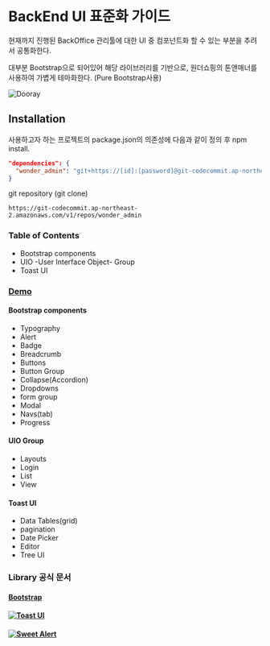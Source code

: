 # BackEnd UI 표준화 가이드

현재까지  진행된 BackOffice 관리툴에 대한 UI 중 컴포넌트화 할 수 있는 부분을 추려서 공통화한다.

대부분 Bootstrap으로 되어있어 해당 라이브러리를 기반으로, 원더쇼핑의 톤앤매너를 사용하여 가볍게 테마화한다. (Pure Bootstrap사용)

![Dooray](http://52.78.228.231/img/capture_adminUI.png)

## Installation

사용하고자 하는 프로젝트의 package.json의 의존성에 다음과 같이 정의 후 npm install.

```json
"dependencies": {
  "wonder_admin": "git+https://[id]:[password]@git-codecommit.ap-northeast-2.amazonaws.com/v1/repos/wonder_admin"
}
```

git repository (git clone)

```url
https://git-codecommit.ap-northeast-2.amazonaws.com/v1/repos/wonder_admin
```

### Table of Contents

- Bootstrap components
- UIO -User Interface Object- Group
- Toast UI

### [Demo](http://52.78.228.231)

#### Bootstrap components

- Typography
- Alert
- Badge
- Breadcrumb
- Buttons
- Button Group
- Collapse(Accordion)
- Dropdowns
- form group
- Modal
- Navs(tab)
- Progress

#### UIO Group

- Layouts
- Login
- List
- View

#### Toast UI

- Data Tables(grid)
- pagination
- Date Picker
- Editor
- Tree UI

### Library 공식 문서

#### [Bootstrap](https://getbootstrap.com/docs/4.1/getting-started/introduction/)

#### [![Toast UI](https://dooray.com/static_images/toast_dooray.png)](http://ui.toast.com/)

#### [![Sweet Alert](https://sweetalert.js.org./assets/images/logo.svg)](https://sweetalert.js.org/docs/)
